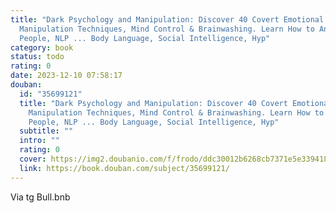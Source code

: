 ```yaml
---
title: "Dark Psychology and Manipulation: Discover 40 Covert Emotional
  Manipulation Techniques, Mind Control & Brainwashing. Learn How to Analyze
  People, NLP ... Body Language, Social Intelligence, Hyp"
category: book
status: todo
rating: 0
date: 2023-12-10 07:58:17
douban:
  id: "35699121"
  title: "Dark Psychology and Manipulation: Discover 40 Covert Emotional
    Manipulation Techniques, Mind Control & Brainwashing. Learn How to Analyze
    People, NLP ... Body Language, Social Intelligence, Hyp"
  subtitle: ""
  intro: ""
  rating: 0
  cover: https://img2.doubanio.com/f/frodo/ddc30012b6268cb7371e5e339418018e5fef5e06/pics/subject/book_large.jpg
  link: https://book.douban.com/subject/35699121/
---
```


Via tg Bull.bnb 
